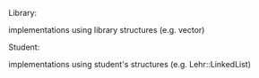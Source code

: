Library:

implementations using library structures (e.g. vector)

Student:

implementations using student's structures (e.g. Lehr::LinkedList)